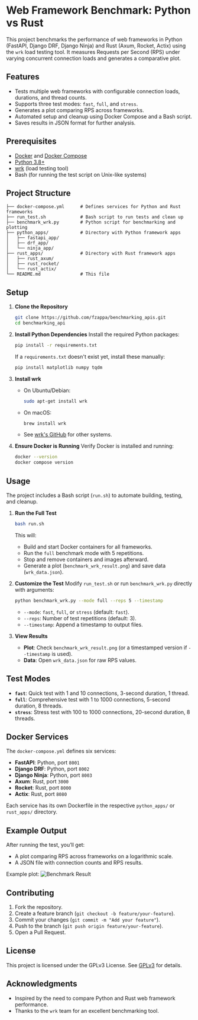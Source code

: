 # Web Framework Benchmark: Python vs Rust

This project benchmarks the performance of web frameworks in Python (FastAPI, Django DRF, Django Ninja) and Rust (Axum, Rocket, Actix) using the `wrk` load testing tool. It measures Requests per Second (RPS) under varying concurrent connection loads and generates a comparative plot.

## Features

- Tests multiple web frameworks with configurable connection loads, durations, and thread counts.
- Supports three test modes: `fast`, `full`, and `stress`.
- Generates a plot comparing RPS across frameworks.
- Automated setup and cleanup using Docker Compose and a Bash script.
- Saves results in JSON format for further analysis.

## Prerequisites

- [Docker](https://docs.docker.com/get-docker/) and [Docker Compose](https://docs.docker.com/compose/install/)
- [Python 3.8+](https://www.python.org/downloads/)
- [wrk](https://github.com/wg/wrk) (load testing tool)
- Bash (for running the test script on Unix-like systems)

## Project Structure

```
├── docker-compose.yml      # Defines services for Python and Rust frameworks
├── run_test.sh             # Bash script to run tests and clean up
├── benchmark_wrk.py        # Python script for benchmarking and plotting
├── python_apps/            # Directory with Python framework apps
│   ├── fastapi_app/
│   ├── drf_app/
│   └── ninja_app/
├── rust_apps/              # Directory with Rust framework apps
│   ├── rust_axum/
│   ├── rust_rocket/
│   └── rust_actix/
└── README.md               # This file
```

## Setup

1. **Clone the Repository**

   ```bash
   git clone https://github.com/fzappa/benchmarking_apis.git
   cd benchmarking_api
   ```

2. **Install Python Dependencies**
   Install the required Python packages:

   ```bash
   pip install -r requirements.txt
   ```

   If a `requirements.txt` doesn't exist yet, install these manually:

   ```bash
   pip install matplotlib numpy tqdm
   ```

3. **Install wrk**

   - On Ubuntu/Debian:
     ```bash
     sudo apt-get install wrk
     ```
   - On macOS:
     ```bash
     brew install wrk
     ```
   - See [wrk's GitHub](https://github.com/wg/wrk#installing) for other systems.

4. **Ensure Docker is Running**
   Verify Docker is installed and running:
   ```bash
   docker --version
   docker compose version
   ```

## Usage

The project includes a Bash script (`run.sh`) to automate building, testing, and cleanup.

1. **Run the Full Test**

   ```bash
   bash run.sh
   ```

   This will:

   - Build and start Docker containers for all frameworks.
   - Run the `full` benchmark mode with 5 repetitions.
   - Stop and remove containers and images afterward.
   - Generate a plot (`benchmark_wrk_result.png`) and save data (`wrk_data.json`).

2. **Customize the Test**
   Modify `run_test.sh` or run `benchmark_wrk.py` directly with arguments:

   ```bash
   python benchmark_wrk.py --mode full --reps 5 --timestamp
   ```

   - `--mode`: `fast`, `full`, or `stress` (default: `fast`).
   - `--reps`: Number of test repetitions (default: 3).
   - `--timestamp`: Append a timestamp to output files.

3. **View Results**
   - **Plot**: Check `benchmark_wrk_result.png` (or a timestamped version if `--timestamp` is used).
   - **Data**: Open `wrk_data.json` for raw RPS values.

## Test Modes

- **`fast`**: Quick test with 1 and 10 connections, 3-second duration, 1 thread.
- **`full`**: Comprehensive test with 1 to 1000 connections, 5-second duration, 8 threads.
- **`stress`**: Stress test with 100 to 1000 connections, 20-second duration, 8 threads.

## Docker Services

The `docker-compose.yml` defines six services:

- **FastAPI**: Python, port `8001`
- **Django DRF**: Python, port `8002`
- **Django Ninja**: Python, port `8003`
- **Axum**: Rust, port `3000`
- **Rocket**: Rust, port `8000`
- **Actix**: Rust, port `8080`

Each service has its own Dockerfile in the respective `python_apps/` or `rust_apps/` directory.

## Example Output

After running the test, you’ll get:

- A plot comparing RPS across frameworks on a logarithmic scale.
- A JSON file with connection counts and RPS results.

Example plot:
![Benchmark Result](benchmark_wrk_result.png)

## Contributing

1. Fork the repository.
2. Create a feature branch (`git checkout -b feature/your-feature`).
3. Commit your changes (`git commit -m "Add your feature"`).
4. Push to the branch (`git push origin feature/your-feature`).
5. Open a Pull Request.

## License

This project is licensed under the GPLv3 License. See [GPLv3](LICENSE) for details.

## Acknowledgments

- Inspired by the need to compare Python and Rust web framework performance.
- Thanks to the `wrk` team for an excellent benchmarking tool.
